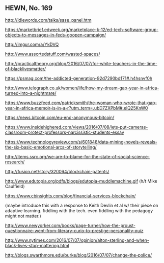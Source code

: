 ## HEWN, No. 169

http://idlewords.com/talks/sase_panel.htm

https://marketbrief.edweek.org/marketplace-k-12/ed-tech-software-group-objects-to-messages-in-feds-goopen-campaign/

http://imgur.com/a/YkDVQ

http://www.assortedstuff.com/wasted-spaces/

http://practicaltheory.org/blog/2016/07/07/for-white-teachers-in-the-time-of-blacklivesmatter/

https://psmag.com/the-addicted-generation-92d7290bd171#.h4hsnvf0h

http://www.telegraph.co.uk/women/life/how-my-dream-gap-year-in-africa-turned-into-a-nightmare/

https://www.buzzfeed.com/patricksmith/the-woman-who-wrote-that-gap-year-in-africa-memoir-is-in-a-r?utm_term=.ubD7ZXPbM#.elQ25KnW0

https://news.bitcoin.com/eu-end-anonymous-bitcoin/

https://www.insidehighered.com/views/2016/07/08/lets-put-cameras-classroom-protect-professors-narcissistic-students-essay

https://www.technologyreview.com/s/601848/data-mining-novels-reveals-the-six-basic-emotional-arcs-of-storytelling/

http://items.ssrc.org/we-are-to-blame-for-the-state-of-social-science-research/

http://fusion.net/story/320064/blockchain-patents/

http://www.edutopia.org/pdfs/blogs/edutopia-muddlemachine.gif (h/t Mike Caulfield)

https://www.cbinsights.com/blog/financial-services-blockchain/

(maybe introduce this with a response to Keith Devlin et al w/ their piece on adaptive learning. fiddling with the tech. even fiddling with the pedagogy might not matter.)

http://www.newyorker.com/books/page-turner/how-the-proust-questionnaire-went-from-literary-curio-to-prestige-personality-quiz

http://www.nytimes.com/2016/07/07/opinion/alton-sterling-and-when-black-lives-stop-mattering.html

http://blogs.swarthmore.edu/burke/blog/2016/07/07/change-the-police/
